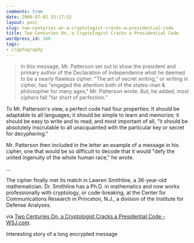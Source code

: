 ```yaml
---
comments: true
date: 2009-07-02 15:17:52
layout: post
slug: two-centuries-on-a-cryptologist-cracks-a-presidential-code
title: Two Centuries On, a Cryptologist Cracks a Presidential Code
wordpress_id: 160
tags:
- cryptography
---
```


> In this message, Mr. Patterson set out to show the president and primary author of the Declaration of Independence what he deemed to be a nearly flawless cipher. "The art of secret writing," or writing in cipher, has "engaged the attention both of the states-man & philosopher for many ages," Mr. Patterson wrote. But, he added, most ciphers fall "far short of perfection."

To Mr. Patterson's view, a perfect code had four properties: It should be adaptable to all languages; it should be simple to learn and memorize; it should be easy to write and to read; and most important of all, "it should be absolutely inscrutable to all unacquainted with the particular key or secret for decyphering."

Mr. Patterson then included in the letter an example of a message in his cipher, one that would be so difficult to decode that it would "defy the united ingenuity of the whole human race," he wrote.

...

The cipher finally met its match in Lawren Smithline, a 36-year-old mathematician. Dr. Smithline has a Ph.D. in mathematics and now works professionally with cryptology, or code-breaking, at the Center for Communications Research in Princeton, N.J., a division of the Institute for Defense Analyses.


via [Two Centuries On, a Cryptologist Cracks a Presidential Code - WSJ.com](http://online.wsj.com/article/SB124648494429082661.html).

Interesting story of a long encrypted message
